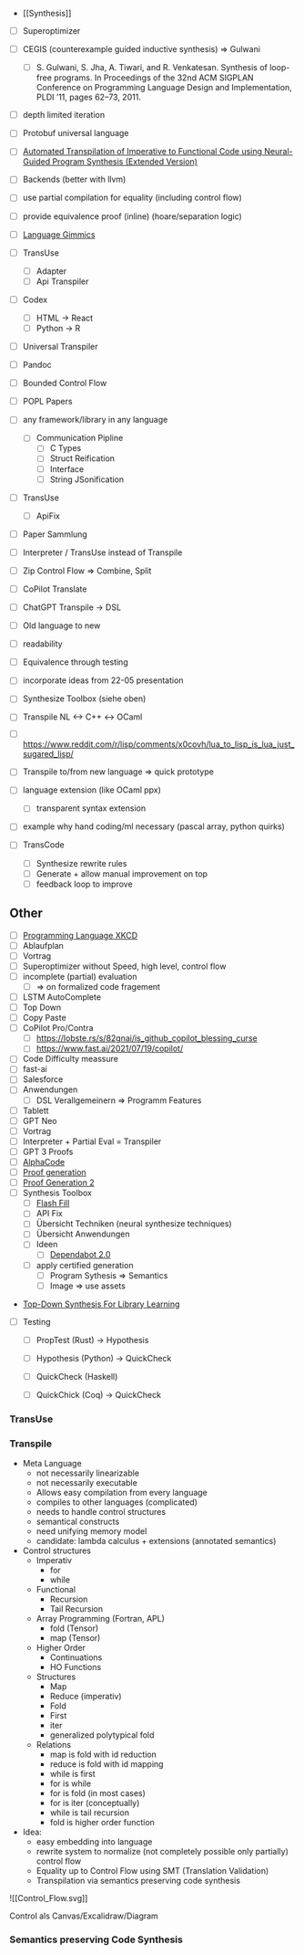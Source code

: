 
- [[Synthesis]]
- [ ] Superoptimizer
- [ ] CEGIS (counterexample guided inductive synthesis) => Gulwani
    - [ ] S. Gulwani, S. Jha, A. Tiwari, and R. Venkatesan. Synthesis of loop-free programs. In Proceedings of the 32nd ACM SIGPLAN Conference on Programming Language Design and Implementation, PLDI ’11, pages 62–73, 2011.
- [ ] depth limited iteration
- [ ] Protobuf universal language
- [ ] [Automated Transpilation of Imperative to Functional Code using Neural-Guided Program Synthesis (Extended Version)](https://arxiv.org/pdf/2203.09452.pdf)
- [ ] Backends (better with llvm)
- [ ] use partial compilation for equality (including control flow)
- [ ] provide equivalence proof (inline) (hoare/separation logic)
- [ ] [Language Gimmics](https://buttondown.email/hillelwayne/archive/microfeatures-id-like-to-see-in-more-languages/)
- [ ] TransUse
    - [ ] Adapter
    - [ ] Api Transpiler
- [ ] Codex
    - [ ] HTML -> React
    - [ ] Python -> R
- [ ] Universal Transpiler
- [ ] Pandoc
- [ ] Bounded Control Flow
- [ ] POPL Papers

- [ ] any framework/library in any language
    - [ ] Communication Pipline
        - [ ] C Types
        - [ ] Struct Reification
        - [ ] Interface
        - [ ] String JSonification
- [ ] TransUse
    - [ ] ApiFix
- [ ] Paper Sammlung
- [ ] Interpreter / TransUse instead of Transpile
- [ ] Zip Control Flow => Combine, Split
- [ ] CoPilot Translate
- [ ] ChatGPT Transpile -> DSL
- [ ] Old language to new
- [ ] readability
- [ ] Equivalence through testing

- [ ] incorporate ideas from 22-05 presentation
- [ ] Synthesize Toolbox (siehe oben)
- [ ] Transpile NL <-> C++ <-> OCaml
- [ ] https://www.reddit.com/r/lisp/comments/x0covh/lua_to_lisp_is_lua_just_sugared_lisp/
- [ ] Transpile to/from new language => quick prototype
- [ ] language extension (like OCaml ppx)
    - [ ] transparent syntax extension
- [ ] example why hand coding/ml necessary (pascal array, python quirks)
- [ ] TransCode
    - [ ] Synthesize rewrite rules
    - [ ] Generate + allow manual improvement on top
    - [ ] feedback loop to improve

## Other

- [ ] [Programming Language XKCD](https://imgs.xkcd.com/comics/x.png)
- [ ] Ablaufplan
- [ ] Vortrag
- [ ] Superoptimizer without Speed, high level, control flow
- [ ] incomplete (partial) evaluation 
    - [ ] => on formalized code fragement
- [ ] LSTM AutoComplete
- [ ] Top Down
- [ ] Copy Paste
- [ ] CoPilot Pro/Contra
    - [ ] https://lobste.rs/s/82gnai/is_github_copilot_blessing_curse
    - [ ] https://www.fast.ai/2021/07/19/copilot/
- [ ] Code Difficulty meassure
- [ ] fast-ai
- [ ] Salesforce
- [ ] Anwendungen
    - [ ] DSL Verallgemeinern => Programm Features
- [ ] Tablett
- [ ] GPT Neo
- [ ] Vortrag
- [ ] Interpreter + Partial Eval = Transpiler
- [ ] GPT 3 Proofs
- [ ] [AlphaCode](https://arxiv.org/pdf/2203.07814.pdf)
- [ ] [Proof generation](https://arxiv.org/pdf/2202.01344.pdf)
- [ ] [Proof Generation 2](https://arxiv.org/pdf/2009.03393.pdf)
- [ ] Synthesis Toolbox
    - [ ] [Flash Fill](https://www.microsoft.com/en-us/research/wp-content/uploads/2016/12/popl11-synthesis.pdf)
    - [ ] API Fix
    - [ ] Übersicht Techniken (neural synthesize techniques)
    - [ ] Übersicht Anwendungen
    - [ ] Ideen
        - [ ] [Dependabot 2.0](https://github.com/vlts1/ruzz)
    - [ ] apply certified generation
        - [ ] Program Sythesis => Semantics
        - [ ] Image => use assets
- [Top-Down Synthesis For Library Learning](https://arxiv.org/pdf/2211.16605.pdf)

- [ ] Testing
    - [ ] PropTest (Rust) -> Hypothesis
    - [ ] Hypothesis (Python) -> QuickCheck
    - [ ] QuickCheck (Haskell)
    - [ ] QuickChick (Coq) -> QuickCheck







### TransUse



### Transpile
- Meta Language
    - not necessarily linearizable
    - not necessarily executable
    - Allows easy compilation from every language
    - compiles to other languages (complicated)
    - needs to handle control structures
    - semantical constructs
    - need unifying memory model
    - candidate: lambda calculus + extensions (annotated semantics)
- Control structures
    - Imperativ
        - for
        - while
    - Functional
        - Recursion
        - Tail Recursion
    - Array Programming (Fortran, APL)
        - fold (Tensor)
        - map (Tensor)
    - Higher Order
        - Continuations
        - HO Functions
    - Structures
        - Map
        - Reduce (imperativ)
        - Fold
        - First
        - iter
        - generalized polytypical fold
    - Relations
        - map is fold with id reduction
        - reduce is fold with id mapping
        - while is first
        - for is while
        - for is fold (in most cases)
        - for is iter (conceptually)
        - while is tail recursion
        - fold is higher order function
- Idea: 
    - easy embedding into language
    - rewrite system to normalize (not completely possible only partially) control flow
    - Equality up to Control Flow using SMT (Translation Validation)
    - Transpilation via semantics preserving code synthesis


![[Control_Flow.svg]]

Control als Canvas/Excalidraw/Diagram



### Semantics preserving Code Synthesis
